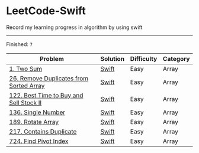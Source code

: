 # LeetCode-Swift

Record my learning progress in algorithm by using swift

***

Finished: `7 `

| Problem                                                      | Solution                                                     | Difficulty | Category |
| ------------------------------------------------------------ | ------------------------------------------------------------ | ---------- | -------- |
| [1. Two Sum](https://leetcode-cn.com/problems/two-sum/)      | [Swift](https://github.com/sSAidenSs/LeetCode-Swift/blob/master/Solutions/1.Two_Sum.swift) | Easy       | Array    |
| [26. Remove Duplicates from Sorted Array](https://leetcode-cn.com/problems/remove-duplicates-from-sorted-array/) | [Swift](https://github.com/sSAidenSs/LeetCode-Swift/blob/master/Solutions/26.Remove_Duplicates_from_Sorted_Array.swift) | Easy       | Array    |
| [122. Best Time to Buy and Sell Stock II](https://leetcode-cn.com/problems/best-time-to-buy-and-sell-stock-ii/) | [Swift](https://github.com/sSAidenSs/LeetCode-Swift/blob/master/Solutions/122.Best_Time_to_Buy_and_Sell_Stock_II.swift) | Easy       | Array    |
| [136. Single Number](https://leetcode-cn.com/problems/single-number/) | [Swift](https://github.com/sSAidenSs/LeetCode-Swift/blob/master/Solutions/122.Best_Time_to_Buy_and_Sell_Stock_II.swift) | Easy       | Array    |
| [189. Rotate Array](https://leetcode-cn.com/problems/rotate-array/) | [Swift](https://github.com/sSAidenSs/LeetCode-Swift/blob/master/Solutions/189.Rotate_Array.swift) | Easy       | Array    |
| [217. Contains Duplicate](https://leetcode-cn.com/problems/contains-duplicate/) | [Swift](https://github.com/sSAidenSs/LeetCode-Swift/blob/master/Solutions/217.Contains_Duplicate) | Easy       | Array    |
| [724. Find Pivot Index](https://leetcode-cn.com/problems/find-pivot-index/) | [Swift](https://github.com/sSAidenSs/LeetCode-Swift/blob/master/Solutions/724.Find_Pivot_Index.swift) | Easy       | Array    |

